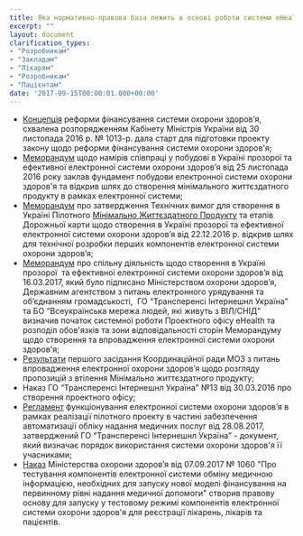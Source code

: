 ```yaml
---
title: Яка нормативно-правова база лежить в основі роботи системи eHealth?
excerpt: ""
layout: document
clarification_types:
- "Розробникам"
- "Закладам"
- "Лікарям"
- "Розробникам"
- "Пацієнтам"
date: '2017-09-15T00:00:01.000+00:00'
---
```



* [Концепція](http://zakon2.rada.gov.ua/laws/show/1013-2016-%D1%80) реформи фінансування системи охорони здоров’я, схвалена розпорядженням Кабінету Міністрів України від 30 листопада 2016 р. № 1013-р. дала старт для підготовки проекту закону щодо реформи фінансування системи охорони здоров'я;
* [Меморандум](http://portal.ehealth.world/uploads/2017/09/15/1492073167_memorandum1.pdf) щодо намірів співпраці у побудові в Україні прозорої та ефективної електронної системи охорони здоров’я від 25 листопада 2016 року заклав фундамент побудови електронної системи охорони здоров'я та відкрив шлях до створення мінімального життєздатного продукту в рамках електронної системи;
* [Меморандум](http://portal.ehealth.world/uploads/2017/09/15/1492178576_memorandum2.pdf) про затвердження Технічних вимог для створення в Україні Пілотного [Мінімально Життєздатного Продукту](https://uk.wikipedia.org/wiki/%D0%9C%D1%96%D0%BD%D1%96%D0%BC%D0%B0%D0%BB%D1%8C%D0%BD%D0%BE_%D0%B6%D0%B8%D1%82%D1%82%D1%94%D0%B7%D0%B4%D0%B0%D1%82%D0%BD%D0%B8%D0%B9_%D0%BF%D1%80%D0%BE%D0%B4%D1%83%D0%BA%D1%82) та етапів Дорожньої карти щодо створення в Україні прозорої та ефективної електронної системи охорони здоров’я від 22.12.2016 р. відкрив шлях для технічної розробки перших компонентів електронної системи охорони здоров’я;
* [Меморандум](http://portal.ehealth.world/uploads/2017/09/15/1492178612_memorandum3.pdf) про спільну діяльність щодо створення в Україні прозорої  та ефективної електронної системи охорони здоров’я від 16.03.2017, який було підписано Міністерством охорони здоров’я, Державним агентством з питань електронного урядування та об’єднанням громадськості,  ГО “Трансперенсі Інтернешнл Україна” та БО “Всеукраїнська мережа людей, які живуть з ВІЛ/СНІД” визначив початок системної роботи Проектного офісу eHealth та розподіл обов'язків та зони відповідальності сторін Меморандуму щодо створення та впровадження електронної системи охорони здоров'я;
* [Результати](http://www.moz.gov.ua/ua/portal/an_20170223_3.html) першого засідання Координаційної ради МОЗ з питань впровадження електронної охорони здоров’я щодо розгляду пропозицій з втілення Мінімально життєздатного продукту;
* Наказ ГО “Трансперенсі Інтернешнл Україна” №13 від 30.03.2016 про створення проектного офісу;
* [Регламент](http://portal.ehealth.world/uploads/2017/09/15/reglament-funkcionuvannya-pilotnogo-proektu-28.pdf) функціонування електронної системи охорони здоров’я в рамках реалізації пілотного проекту в частині забезпечення автоматизації обліку надання медичних послуг від 28.08.2017, затверджений ГО “Трансперенсі Інтернешнл Україна” - документ, який визначає порядок використання системи охорони здоров'я її учасниками;
* [Наказ](http://portal.ehealth.world/uploads/2017/09/15/dn-20170907-1060.pdf) Міністерства охорони здоров’я від 07.09.2017 № 1060 "Про тестування компонентів електронної системи обміну медичною інформацією, необхідних для запуску нової моделі фінансування на первинному рівні надання медичної допомоги" створив правову основу для запуску у тестовому режимі компонентів електронної системи охорони здоров'я для реєстрації лікарень, лікарів та пацієнтів.
